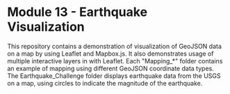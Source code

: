 # Module 13 - Earthquake Visualization
This repository contains a demonstration of visualization of GeoJSON data on a map by using Leaflet and Mapbox.js.  It also demonstrates usage of multiple interactive layers in with Leaflet. Each "Mapping_*" folder contains an example of mapping using different GeoJSON coordinate data types.  The Earthquake_Challenge folder displays earthquake data from the USGS on a map, using circles to indicate the magnitude of the earthquake.